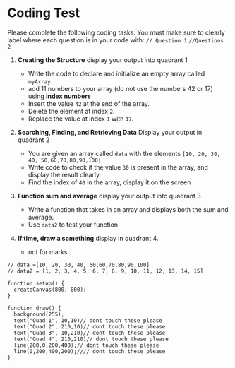 # Coding Test

Please complete the following coding tasks. You must make sure to clearly label where each question is in your code with: `// Question 1` `//Questions 2`

1. **Creating the Structure** display your output into quadrant 1
   
   - Write the code to declare and initialize an empty array called `myArray`.
   - add 11 numbers to your array (do not use the numbers 42 or 17) using **index numbers**
   - Insert the value `42` at the end of the array.
   - Delete the element at index `2`.
   - Replace the value at index `1` with `17`.



2. **Searching, Finding, and Retrieving Data** Display your output in quadrant 2

   - You are given an array called `data` with the elements `[10, 20, 30, 40, 50,60,70,80,90,100]`
   - Write code to check if the value `30` is present in the array, and display the result clearly
   - Find the index of `40` in the array, display it on the screen




3. **Function sum and average** display your output into quadrant 3

   - Write a function that takes in an array and displays both the sum and average.
   - Use `data2` to test your function 


4. **If time, draw a something** display in quadrant 4.
    - not for marks

```
// data =[10, 20, 30, 40, 50,60,70,80,90,100]
// data2 = [1, 2, 3, 4, 5, 6, 7, 8, 9, 10, 11, 12, 13, 14, 15]

function setup() {
  createCanvas(800, 800); 
}

function draw() {
  background(255);
  text("Quad 1", 10,10)// dont touch these please
  text("Quad 2", 210,10)// dont touch these please
  text("Quad 3", 10,210)// dont touch these please
  text("Quad 4", 210,210)// dont touch these please
  line(200,0,200,400);// dont touch these please
  line(0,200,400,200);//// dont touch these please
}
```
